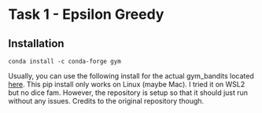 # Task 1 - Epsilon Greedy

## Installation

```
conda install -c conda-forge gym
```

Usually, you can use the following install for the actual gym_bandits located [here](https://github.com/JKCooper2/gym-bandits).
This pip install only works on Linux (maybe Mac). I tried it on WSL2 but no dice fam. However, the repository is setup so that
it should just run without any issues. Credits to the original repository though.
